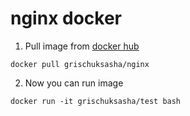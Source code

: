 # nginx docker

1. Pull image from [docker hub](https://hub.docker.com/r/grischuksasha/nginx/)

`docker pull grischuksasha/nginx`

2. Now you can run image

`docker run -it grischuksasha/test bash`